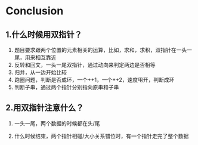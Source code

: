 # Conclusion

## 1.什么时候用双指针？

1. 题目要求跟两个位置的元素相关的运算，比如，求和，求积，双指针在一头一尾，用来相互靠近
2. 反转和回文，一头一尾双指针，通过动向来判定两边是否相等
3. 归并，从一边开始比较
4. 跑圈问题，判断是否成环，一个++1，一个++2，速度甩开，判断成环
5. 判断子串，通过两个指针分别指向原串和子串

## 2.用双指针注意什么？

1. 一头一尾，两个数据的时候都在头/尾

2. 什么时候结束，两个指针相碰/大小关系错位时，有一个指针走完了整个数据

   